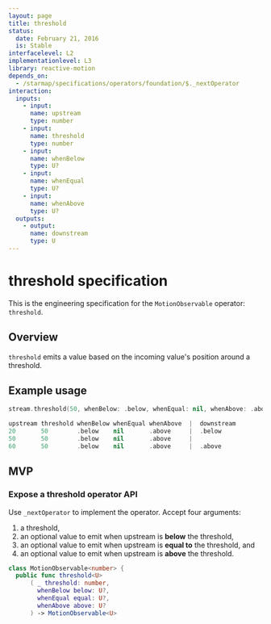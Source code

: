 ```yaml
---
layout: page
title: threshold
status:
  date: February 21, 2016
  is: Stable
interfacelevel: L2
implementationlevel: L3
library: reactive-motion
depends_on:
  - /starmap/specifications/operators/foundation/$._nextOperator
interaction:
  inputs:
    - input:
      name: upstream
      type: number
    - input:
      name: threshold
      type: number
    - input:
      name: whenBelow
      type: U?
    - input:
      name: whenEqual
      type: U?
    - input:
      name: whenAbove
      type: U?
  outputs:
    - output:
      name: downstream
      type: U
---
```


# threshold specification

This is the engineering specification for the `MotionObservable` operator: `threshold`.

## Overview

`threshold` emits a value based on the incoming value's position around a threshold.

## Example usage

```swift
stream.threshold(50, whenBelow: .below, whenEqual: nil, whenAbove: .above)

upstream threshold whenBelow whenEqual whenAbove  |  downstream
20       50        .below    nil       .above     |  .below
50       50        .below    nil       .above     |  
60       50        .below    nil       .above     |  .above
```

## MVP

### Expose a threshold operator API

Use `_nextOperator` to implement the operator. Accept four arguments:

1. a threshold,
2. an optional value to emit when upstream is **below** the threshold,
3. an optional value to emit when upstream is **equal to** the threshold, and
4. an optional value to emit when upstream is **above** the threshold.

```swift
class MotionObservable<number> {
  public func threshold<U>
      ( _ threshold: number,
        whenBelow below: U?,
        whenEqual equal: U?,
        whenAbove above: U?
      ) -> MotionObservable<U>
```
